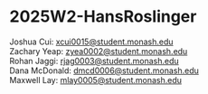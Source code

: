 # 2025W2-HansRoslinger

Joshua Cui: xcui0015@student.monash.edu  
Zachary Yeap: zyea0002@student.monash.edu  
Rohan Jaggi: rjag0003@student.monash.edu  
Dana McDonald: dmcd0006@student.monash.edu  
Maxwell Lay: mlay0005@student.monash.edu